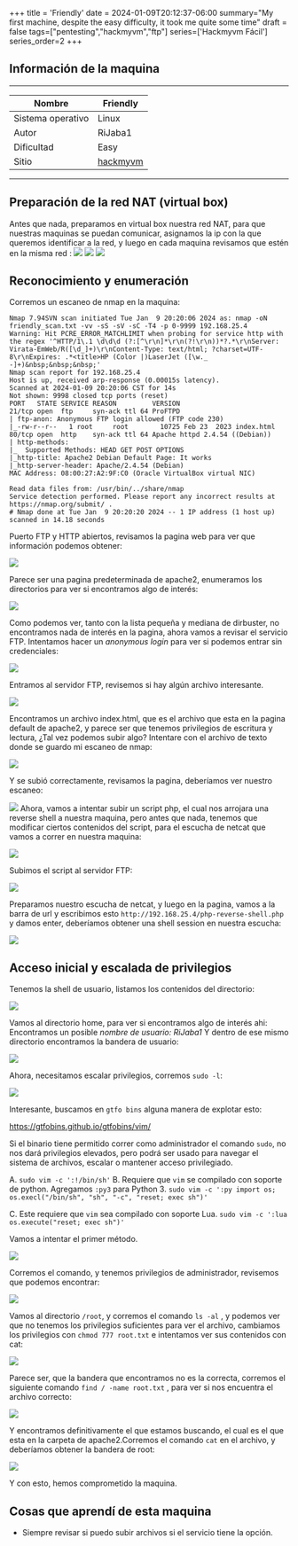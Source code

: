 +++
title = 'Friendly'
date = 2024-01-09T20:12:37-06:00
summary="My first machine, despite the easy difficulty, it took me quite some time"
draft = false
tags=["pentesting","hackmyvm","ftp"]
series=['Hackmyvm Fácil']
series_order=2
+++

## Información de la maquina  
***
| Nombre  | Friendly  |
|---|---|
| Sistema operativo | Linux  |
|Autor   |RiJaba1   |
|Dificultad  |Easy   |
|Sitio   |[hackmyvm](https://hackmyvm.eu)   |

***

## Preparación de la red NAT (virtual box)

Antes que nada, preparamos en virtual box nuestra red NAT, para que nuestras maquinas se puedan comunicar, asignamos la ip con la que queremos identificar a la red, y luego en cada maquina revisamos que estén en la misma red :
![](imagenes/Pasted%20image%2020240109202337.png)
![](imagenes/Pasted%20image%2020240109213033.png)
![](imagenes/Pasted%20image%2020240109213047.png)


## Reconocimiento y enumeración

Corremos un escaneo de nmap en la maquina:
```
Nmap 7.94SVN scan initiated Tue Jan  9 20:20:06 2024 as: nmap -oN friendly_scan.txt -vv -sS -sV -sC -T4 -p 0-9999 192.168.25.4
Warning: Hit PCRE_ERROR_MATCHLIMIT when probing for service http with the regex '^HTTP/1\.1 \d\d\d (?:[^\r\n]*\r\n(?!\r\n))*?.*\r\nServer: Virata-EmWeb/R([\d_]+)\r\nContent-Type: text/html; ?charset=UTF-8\r\nExpires: .*<title>HP (Color |)LaserJet ([\w._ -]+)&nbsp;&nbsp;&nbsp;'
Nmap scan report for 192.168.25.4
Host is up, received arp-response (0.00015s latency).
Scanned at 2024-01-09 20:20:06 CST for 14s
Not shown: 9998 closed tcp ports (reset)
PORT   STATE SERVICE REASON         VERSION
21/tcp open  ftp     syn-ack ttl 64 ProFTPD
| ftp-anon: Anonymous FTP login allowed (FTP code 230)
|_-rw-r--r--   1 root     root        10725 Feb 23  2023 index.html
80/tcp open  http    syn-ack ttl 64 Apache httpd 2.4.54 ((Debian))
| http-methods: 
|_  Supported Methods: HEAD GET POST OPTIONS
|_http-title: Apache2 Debian Default Page: It works
|_http-server-header: Apache/2.4.54 (Debian)
MAC Address: 08:00:27:A2:9F:C0 (Oracle VirtualBox virtual NIC)

Read data files from: /usr/bin/../share/nmap
Service detection performed. Please report any incorrect results at https://nmap.org/submit/ .
# Nmap done at Tue Jan  9 20:20:20 2024 -- 1 IP address (1 host up) scanned in 14.18 seconds
```

Puerto FTP y HTTP abiertos, revisamos la pagina web para ver que información podemos obtener:

![](imagenes/Pasted%20image%2020240109202627.png)

Parece ser una pagina predeterminada de apache2, enumeramos los directorios para ver si encontramos algo de interés:

![](imagenes/Pasted%20image%2020240109202929.png)

Como podemos ver, tanto con la lista pequeña y mediana de dirbuster, no encontramos nada de interés en la pagina, ahora vamos a revisar el servicio FTP. Intentamos hacer un *anonymous login* para ver si podemos entrar sin credenciales:

![](imagenes/Pasted%20image%2020240109203206.png)

Entramos al servidor FTP, revisemos si hay algún archivo interesante.

![](imagenes/Pasted%20image%2020240109204803.png)

Encontramos un archivo index.html, que es el archivo que esta en la pagina default de apache2, y parece ser que tenemos privilegios de escritura y lectura, ¿Tal vez podemos subir algo? Intentare con el archivo de texto donde se guardo mi escaneo de nmap:

![](imagenes/Pasted%20image%2020240109205653.png)

Y se subió correctamente, revisamos la pagina, deberíamos ver nuestro escaneo:

![](imagenes/Pasted%20image%2020240109205725.png)
Ahora, vamos a intentar subir un script php, el cual nos arrojara una reverse shell a nuestra maquina, pero antes que nada, tenemos que modificar ciertos contenidos del script, para el escucha de netcat que vamos a correr en nuestra maquina:

![](imagenes/Pasted%20image%2020240109210055.png)

Subimos el script al servidor FTP:

![](imagenes/Pasted%20image%2020240109210147.png)

Preparamos nuestro escucha de netcat, y luego en la pagina, vamos a la barra de url y escribimos esto `http://192.168.25.4/php-reverse-shell.php` y damos enter, deberíamos obtener una shell session en nuestra escucha:

![](imagenes/Pasted%20image%2020240109210347.png)

## Acceso inicial y escalada de privilegios
Tenemos la shell de usuario, listamos los contenidos del directorio:

![](imagenes/Pasted%20image%2020240109210430.png)

Vamos al directorio home, para ver si encontramos algo de interés ahi:
Encontramos un posible *nombre de usuario: RiJaba1*
Y dentro de ese mismo directorio encontramos la bandera de usuario:

![](imagenes/Pasted%20image%2020240109210733.png)

Ahora, necesitamos escalar privilegios, corremos `sudo -l`:

![](imagenes/Pasted%20image%2020240109210836.png)

Interesante, buscamos en `gtfo bins` alguna manera de explotar esto:

https://gtfobins.github.io/gtfobins/vim/

Si el binario tiene permitido correr como administrador el comando `sudo`, no nos dará privilegios elevados, pero podrá ser usado para navegar el sistema de archivos, escalar o mantener acceso privilegiado.

A. `sudo vim -c ':!/bin/sh'`
B. Requiere que `vim` se compilado con soporte de python. Agregamos `:py3` para Python 3.
	`sudo vim -c ':py import os; os.execl("/bin/sh", "sh", "-c", "reset; exec sh")'`

C. Este requiere que `vim` sea compilado con soporte Lua.
`sudo vim -c ':lua os.execute("reset; exec sh")'`

Vamos a intentar el primer método.

![](imagenes/Pasted%20image%2020240109211405.png)

Corremos el comando, y tenemos privilegios de administrador, revisemos que podemos encontrar:

![](imagenes/Pasted%20image%2020240109211436.png)

Vamos al directorio `/root`, y corremos el comando `ls -al` , y podemos ver que no tenemos los privilegios suficientes para ver el archivo, cambiamos los privilegios con `chmod 777 root.txt` e intentamos ver sus contenidos con cat:

![](imagenes/Pasted%20image%2020240109211740.png)

Parece ser, que la bandera que encontramos no es la correcta, corremos el siguiente comando `find / -name root.txt` , para ver si nos encuentra el archivo correcto:

![](imagenes/Pasted%20image%2020240109212033.png)

Y encontramos definitivamente el que estamos buscando, el cual es el que esta en la carpeta de apache2.Corremos el comando `cat` en el archivo, y deberíamos obtener la bandera de root:

![](imagenes/Pasted%20image%2020240109212322.png)

Y con esto, hemos comprometido la maquina.

## Cosas que aprendí de esta maquina
- Siempre revisar si puedo subir archivos si el servicio tiene la opción.
